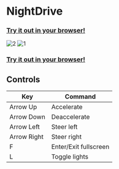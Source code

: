 # NightDrive
### [Try it out in your browser!](https://nightdrive.leya.codes)
![2](https://github.com/leyyce/NightDrive/assets/13371024/969ca488-b201-4309-9388-b09be8d23056)
![1](https://github.com/leyyce/NightDrive/assets/13371024/ab8d15ff-22f8-4493-a4fb-b4dc7fdb6863)
### [Try it out in your browser!](https://nightdrive.leya.codes)
## Controls
| Key         | Command               |
|-------------|-----------------------|
| Arrow Up    | Accelerate            |
| Arrow Down  | Deaccelerate          |
| Arrow Left  | Steer left            |
| Arrow Right | Steer right           |
| F           | Enter/Exit fullscreen |
| L           | Toggle lights         |
